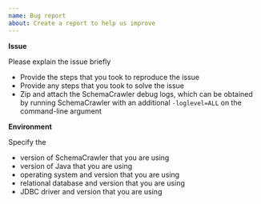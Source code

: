 ```yaml
---
name: Bug report
about: Create a report to help us improve
---
```


**Issue**

Please explain the issue briefly
* Provide the steps that you took to reproduce the issue
* Provide any steps that you took to solve the issue
* Zip and attach the SchemaCrawler debug logs, which can be obtained by running SchemaCrawler with an additional `-loglevel=ALL` on the command-line argument

**Environment**

Specify the
* version of SchemaCrawler that you are using
* version of Java that you are using 
* operating system and version that you are using
* relational database and version that you are using
* JDBC driver and version that you are using
